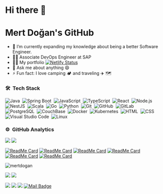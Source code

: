 # Hi there 👋
# Mert Doğan's GitHub

- 🌱 I’m currently expanding my knowledge about being a better Software Engineer.
- 👨‍💻 Associate DevOps Engineer at SAP
- 🏄‍♂️ My portfolio [![Netlify Status](https://api.netlify.com/api/v1/badges/8d5b5a68-8771-4527-9174-3df37cf645d7/deploy-status)](https://mertdogan.netlify.app/)
- 💬 Ask me about anything 😄
- ⚡ Fun fact: I love camping 🏕️ and traveling ✈️ 🗺️

### 🛠 &nbsp;Tech Stack

![Java](https://img.shields.io/badge/-Java-05122A?style=flat&logo=Java&logoColor=FFA518)&nbsp;
![Spring Boot](https://img.shields.io/badge/-Springboot-05122A?style=flat&logo=spring)&nbsp;
![JavaScript](https://img.shields.io/badge/-JavaScript-05122A?style=flat&logo=javascript)&nbsp;
![TypeScript](https://img.shields.io/badge/-TypeScript-05122A?style=flat&logo=typescript)&nbsp;
![React](https://img.shields.io/badge/-React-05122A?style=flat&logo=react)&nbsp;
![Node.js](https://img.shields.io/badge/-Node.js-05122A?style=flat&logo=node.js)&nbsp;
![NestJS](https://img.shields.io/badge/-NestJS-05122A?style=flat&logo=nestjs)&nbsp;
![Scala](https://img.shields.io/badge/-Scala-05122A?style=flat&logo=scala&logoColor=FFA518)&nbsp;
![Go](https://img.shields.io/badge/-Go-05122A?style=flat&logo=go)&nbsp;
![Python](https://img.shields.io/badge/-Python-05122A?style=flat&logo=python)&nbsp;
![Git](https://img.shields.io/badge/-Git-05122A?style=flat&logo=git)&nbsp;
![GitHub](https://img.shields.io/badge/-GitHub-05122A?style=flat&logo=github)&nbsp;
![GitLab](https://img.shields.io/badge/-GitLab-05122A?style=flat&logo=gitlab)&nbsp;
![PostgreSQL](https://img.shields.io/badge/-PostgreSQL-05122A?style=flat&logo=postgresql)&nbsp;
![CouchBase](https://img.shields.io/badge/-Couchbase-05122A?style=flat&logo=couchbase)&nbsp;
![Docker](https://img.shields.io/badge/-Docker-05122A?style=flat&logo=docker)&nbsp;
![Kubernetes](https://img.shields.io/badge/-Kubernetes-05122A?style=flat&logo=kubernetes)&nbsp;
![HTML](https://img.shields.io/badge/-HTML-05122A?style=flat&logo=HTML5)&nbsp;
![CSS](https://img.shields.io/badge/-CSS-05122A?style=flat&logo=CSS3&logoColor=1572B6)&nbsp;
![Visual Studio Code](https://img.shields.io/badge/-Visual%20Studio%20Code-05122A?style=flat&logo=visual-studio-code&logoColor=007ACC)&nbsp;
![Linux](https://img.shields.io/badge/-Linux-05122A?style=flat&logo=linux)&nbsp;

### ⚙️ &nbsp;GitHub Analytics

<p align="lef" width="20%">
    <img src="https://github-readme-stats-lake-nine.vercel.app/api?username=mmertdogann&count_private=true&show_icons=true&theme=dracula"/>
    <img src="https://github-readme-stats-lake-nine.vercel.app/api/top-langs/?username=mmertdogann&theme=dracula&layout=compact&langs_count=8" />
</p>


<p align="center">
  <a href="https://github.com/mmertdogann?tab=repositories">
    
[![ReadMe Card](https://github-readme-stats.vercel.app/api/pin/?username=mmertdogann&repo=Hunt-AI&theme=radical)](https://github.com/mmertdogann/Hunt-AI)
[![ReadMe Card](https://github-readme-stats.vercel.app/api/pin/?username=mmertdogann&repo=smart-brain&theme=nightowl)](https://github.com/mmertdogann/smart-brain)
[![ReadMe Card](https://github-readme-stats.vercel.app/api/pin/?username=mmertdogann&repo=coronapp&theme=tokyonight)](https://github.com/mmertdogann/coronapp)
[![ReadMe Card](https://github-readme-stats.vercel.app/api/pin/?username=mmertdogann&repo=chat4fun&theme=cobalt)](https://github.com/mmertdogann/chat4fun)
[![ReadMe Card](https://github-readme-stats.vercel.app/api/pin/?username=mmertdogann&repo=ai-news&theme=dracula)](https://github.com/mmertdogann/ai-news)
[![ReadMe Card](https://github-readme-stats.vercel.app/api/pin/?username=mmertdogann&repo=github-finder&theme=onedark)](https://github.com/mmertdogann/github-finder)
</p>

<p align="left" width="20%"> <img src="https://komarev.com/ghpvc/?username=mmertdogann" alt="mertdogan" /> </p>

[![](https://img.shields.io/twitter/follow/mmert_dogann?style=social)](https://www.twitter.com/mmert_dogann)
[![](https://img.shields.io/github/followers/mmertdogann?style=social)](https://www.github.com/mmertdogann)

[![](https://img.shields.io/badge/twitter-%231DA1F2.svg?&style=for-the-badge&logo=twitter&logoColor=white)](https://www.twitter.com/mmert_dogann)
[![](https://img.shields.io/badge/instagram-%23E4405F.svg?&style=for-the-badge&logo=instagram&logoColor=white)](https://instagram.com/mmertdogann)
[![](https://img.shields.io/badge/linkedin-%230077B5.svg?&style=for-the-badge&logo=linkedin&logoColor=white)](https://www.linkedin.com/in/mmertdogann/)
[![Mail Badge](https://img.shields.io/badge/mm3rtdogann@gmail.com-c14438?style=for-the-badge&logo=Gmail&logoColor=white&link=mailto:mm3rtdogann@gmail.com)](mailto:mm3rtdoganngmail.com)
